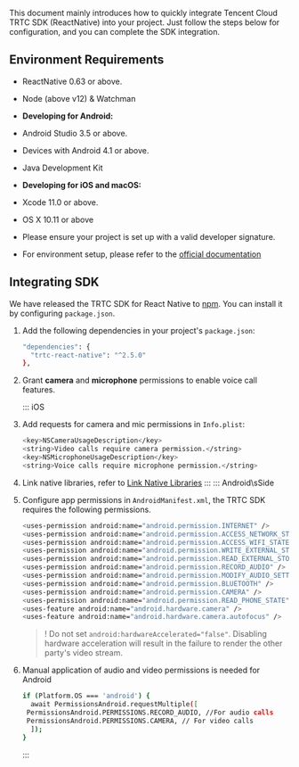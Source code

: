 This document mainly introduces how to quickly integrate Tencent Cloud TRTC SDK (ReactNative) into your project. Just follow the steps below for configuration, and you can complete the SDK integration.



## Environment Requirements
- ReactNative 0.63 or above.

- Node (above v12) & Watchman

- **Developing for Android:**

- Android Studio 3.5 or above.

- Devices with Android 4.1 or above.

- Java Development Kit

- **Developing for iOS and macOS:**

- Xcode 11.0 or above.

- OS X 10.11 or above

- Please ensure your project is set up with a valid developer signature.

- For environment setup, please refer to the [official documentation](https://reactnative.cn/docs/environment-setup)




## Integrating SDK

We have released the TRTC SDK for React Native to [npm](https://www.npmjs.com/package/trtc-react-native). You can install it by configuring `package.json`.
1. Add the following dependencies in your project's `package.json`:

   ``` bash
   "dependencies": {
     "trtc-react-native": "^2.5.0"
   },
   ```
2. Grant **camera** and **microphone** permissions to enable voice call features.


   <dx-tabs>


   ::: iOS

3. Add requests for camera and mic permissions in `Info.plist`:

   ``` bash
   <key>NSCameraUsageDescription</key>
   <string>Video calls require camera permission.</string>
   <key>NSMicrophoneUsageDescription</key>
   <string>Voice calls require microphone permission.</string>
   ```
4. Link native libraries, refer to [Link Native Libraries](https://reactnative.cn/docs/linking-libraries-ios)
::: 
::: Android\sSide

5. Configure app permissions in `AndroidManifest.xml`, the TRTC SDK requires the following permissions.

   ``` bash
   <uses-permission android:name="android.permission.INTERNET" />
   <uses-permission android:name="android.permission.ACCESS_NETWORK_STATE" />
   <uses-permission android:name="android.permission.ACCESS_WIFI_STATE" />
   <uses-permission android:name="android.permission.WRITE_EXTERNAL_STORAGE" />
   <uses-permission android:name="android.permission.READ_EXTERNAL_STORAGE" />
   <uses-permission android:name="android.permission.RECORD_AUDIO" />
   <uses-permission android:name="android.permission.MODIFY_AUDIO_SETTINGS" />
   <uses-permission android:name="android.permission.BLUETOOTH" />
   <uses-permission android:name="android.permission.CAMERA" />
   <uses-permission android:name="android.permission.READ_PHONE_STATE" />
   <uses-feature android:name="android.hardware.camera" />
   <uses-feature android:name="android.hardware.camera.autofocus" />
   ```   

   > ! Do not set `android:hardwareAccelerated="false"`. Disabling hardware acceleration will result in the failure to render the other party's video stream.
   > 

6. Manual application of audio and video permissions is needed for Android

   ``` bash
   if (Platform.OS === 'android') {
     await PermissionsAndroid.requestMultiple([
    PermissionsAndroid.PERMISSIONS.RECORD_AUDIO, //For audio calls
    PermissionsAndroid.PERMISSIONS.CAMERA, // For video calls
     ]);
   }
   ```
   :::
</dx-tabs>









